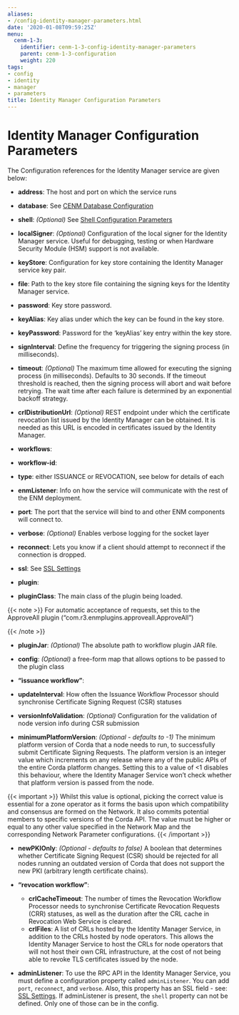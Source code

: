 ```yaml
---
aliases:
- /config-identity-manager-parameters.html
date: '2020-01-08T09:59:25Z'
menu:
  cenm-1-3:
    identifier: cenm-1-3-config-identity-manager-parameters
    parent: cenm-1-3-configuration
    weight: 220
tags:
- config
- identity
- manager
- parameters
title: Identity Manager Configuration Parameters
---
```



# Identity Manager Configuration Parameters

The Configuration references for the Identity Manager service are given below:


* **address**:
The host and port on which the service runs


* **database**:
See [CENM Database Configuration](config-database.md)


* **shell**:
*(Optional)* See [Shell Configuration Parameters](config-shell.md)


* **localSigner**:
*(Optional)* Configuration of the local signer for the Identity Manager service. Useful for debugging, testing or when Hardware Security Module (HSM) support is not available.


* **keyStore**:
Configuration for key store containing the Identity Manager service key pair.


* **file**:
Path to the key store file containing the signing keys for the Identity Manager service.


* **password**:
Key store password.




* **keyAlias**:
Key alias under which the key can be found in the key store.


* **keyPassword**:
Password for the ‘keyAlias’ key entry within the key store.


* **signInterval**:
Define the frequency for triggering the signing process (in milliseconds).


* **timeout**:
*(Optional)* The maximum time allowed for executing the signing process (in milliseconds). Defaults
to 30 seconds. If the timeout threshold is reached, then the signing process will abort and wait
before retrying. The wait time after each failure is determined by an exponential backoff strategy.


* **crlDistributionUrl**:
*(Optional)* REST endpoint under which the certificate revocation list issued by the Identity Manager can be obtained.
It is needed as this URL is encoded in certificates issued by the Identity Manager.




* **workflows**:

* **workflow-id**:

* **type**:
either ISSUANCE or REVOCATION, see below for details of each


* **enmListener**:
Info on how the service will communicate with the rest of the ENM deployment.


* **port**:
The port that the service will bind to and other ENM components will connect to.


* **verbose**:
*(Optional)* Enables verbose logging for the socket layer


* **reconnect**:
Lets you know if a client should attempt to reconnect if the connection is dropped.


* **ssl**:
See [SSL Settings](config-ssl.md)




* **plugin**:

* **pluginClass**:
The main class of the plugin being loaded.

{{< note >}}
For automatic acceptance of requests, set this to the ApproveAll plugin (“com.r3.enmplugins.approveall.ApproveAll”)

{{< /note >}}

* **pluginJar**:
*(Optional)* The absolute path to workflow plugin JAR file.


* **config**:
*(Optional)* a free-form map that allows options to be passed to the plugin class






* **“issuance workflow”**:

* **updateInterval**:
How often the Issuance Workflow Processor should synchronise Certificate Signing Request (CSR) statuses


* **versionInfoValidation**:
*(Optional)* Configuration for the validation of node version info during CSR submission


* **minimumPlatformVersion**:
*(Optional - defaults to -1)* The minimum platform version of Corda that a node needs to run, to successfully submit Certificate Signing Requests. The platform
version is an integer value which increments on any release where any of the public APIs of the entire Corda platform changes. Setting this to a value of <1
disables this behaviour, where the Identity Manager Service won’t check whether that platform version is passed from the node.


{{< important >}}
Whilst this value is optional, picking the correct value is essential for a zone operator as it forms the basis upon which compatibility and consensus are formed on the Network. It also commits potential members to specific versions of the Corda API. The value must be higher or equal to any other value specified in the Network Map and the corresponding Network Parameter configurations.
{{< /important >}}


* **newPKIOnly**:
*(Optional - defaults to false)* A boolean that determines whether Certificate Signing Request (CSR) should be rejected for all nodes running an outdated version of Corda that does not support the new PKI (arbitrary length certificate chains).






* **“revocation workflow”**:
  * **crlCacheTimeout**:
  The number  of times the Revocation Workflow Processor needs to synchronise Certificate Revocation Requests (CRR) statuses, as well as the duration after the CRL cache in Revocation Web Service is cleared.
  * **crlFiles**:
A list of CRLs hosted by the Identity Manager Service, in addition to the CRLs hosted by node operators. This allows the Identity Manager Service to host the CRLs for node operators that will not host their own CRL infrastructure, at the cost of not being able to revoke TLS certificates issued by the node.


* **adminListener**:
To use the RPC API in the Identity Manager Service, you must define a configuration property called `adminListener`.
You can add `port`, `reconnect`, and `verbose`. Also, this property has an SSL field - see: [SSL Settings](config-ssl.md).
If adminListener is present, the `shell` property can not be defined. Only one of those can be in the config.
